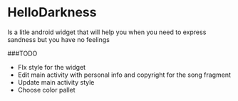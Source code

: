 # HelloDarkness

Is a litle android widget that will help you when you need to
express sandness but you have no feelings


###TODO
* FIx style for the widget
* Edit main activity with personal info and copyright for the song fragment
* Update main activity style
* Choose color pallet
